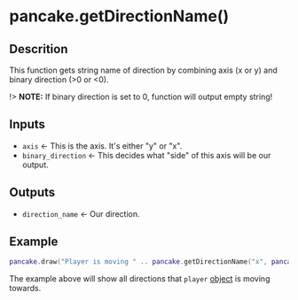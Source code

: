 # pancake.getDirectionName()

## Descrition

This function gets string name of direction by combining axis (x or y) and binary direction (>0 or <0).

!> **NOTE:** If binary direction is set to 0, function will output empty string!

## Inputs

- `axis` <- This is the axis. It's either "y" or "x".
- `binary_direction` <- This decides what "side" of this axis will be our output.

## Outputs

- `direction_name` <- Our direction.

## Example

```lua
pancake.draw("Player is moving " .. pancake.getDirectionName("x", pancake.getStat(player, "directionX")) .. " and " .. pancake.getDirectionName("y", pancake.getStat(player, "directionY")))
```

The example above will show all directions that `player` [object](/documentation/topics/objects) is moving towards.
